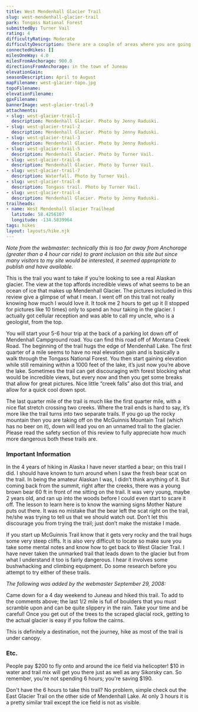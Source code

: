 ```yaml
---
title: West Mendenhall Glacier Trail
slug: west-mendenhall-glacier-trail
park: Tongass National Forest
submittedBy: Turner Vail
rating: 4
difficultyRating: Moderate
difficultyDescription: there are a couple of areas where you are going to be climbing up some pretty long, earth and stone, staircases. This trail has long sections with little elevation climb, short bursts where you're rap
connectedHikes: []
milesOneWay: 4.0
milesFromAnchorage: 900.0
directionsFromAnchorage: in the town of Juneau
elevationGain: 
seasonDescription: April to August
mapFilename: west-glacier-topo.jpg
topoFilename: 
elevationFilename: 
gpxFilename: 
bannerImage: west-glacier-trail-9
attachments:
- slug: west-glacier-trail-1
  description: Mendenhall Glacier. Photo by Jenny Raduski.
- slug: west-glacier-trail-2
  description: Mendenhall Glacier. Photo by Jenny Raduski.
- slug: west-glacier-trail-3
  description: Mendenhall Glacier. Photo by Jenny Raduski.
- slug: west-glacier-trail-5
  description: Mendenhall Glacier. Photo by Turner Vail.
- slug: west-glacier-trail-6
  description: Mendenhall Glacier. Photo by Turner Vail.
- slug: west-glacier-trail-7
  description: Waterfall. Photo by Turner Vail.
- slug: west-glacier-trail-8
  description: Tongass trail. Photo by Turner Vail.
- slug: west-glacier-trail-4
  description: Mendenhall Glacier. Photo by Jenny Raduski.
trailheads:
- name: West Mendenhall Glacier Trailhead
  latitude: 58.4256107
  longitude: -134.5839964
tags: hikes
layout: layouts/hike.njk
---
```

*Note from the webmaster: technically this is too far away from Anchorage (greater than a 4 hour car ride) to grant inclusion on this site but since many visitors to my site would be interested, it seemed appropriate to publish and have available.*

This is the trail you want to take if you’re looking to see a real Alaskan glacier. The view at the top affords incredible views of what seems to be an ocean of ice that makes up Mendenhall Glacier. The pictures included in this review give a glimpse of what I mean. I went off on this trail not really knowing how much I would love it. It took me 2 hours to get up it (I stopped for pictures like 10 times) only to spend an hour taking in the glacier. I actually got cellular reception and was able to call my uncle, who is a geologist, from the top.

You will start your 5-6 hour trip at the back of a parking lot down off of Mendenhall Campground road. You can find this road off of Montana Creek Road. The beginning of the trail hugs the edge of Mendenhall Lake. The first quarter of a mile seems to have no real elevation gain and is basically a walk through the Tongass National Forest. You then start gaining elevation while still remaining within a 1000 feet of the lake, it’s just now you’re above the lake. Sometimes the trail can get discouraging with forest blocking what would be incredible views, but every now and then you get some breaks that allow for great pictures. Nice little “creek falls” also dot this trial, and allow for a quick cool down spot.

The last quarter mile of the trail is much like the first quarter mile, with a nice flat stretch crossing two creeks. Where the trail ends is hard to say, it’s more like the trail turns into two separate trails. If you go up the rocky mountain then you are taking off on the McGuinnis Mountain Trail (which has no beer on it), down will lead you on an unnamed trail to the glacier. Please read the safety section of this review to fully appreciate how much more dangerous both these trails are.

### Important Information

In the 4 years of hiking in Alaska I have never startled a bear; on this trail I did. I should have known to turn around when I saw the fresh bear scat on the trail. In being the amateur Alaskan I was, I didn’t think anything of it. But coming back from the summit, right after the creeks, there was a young brown bear 60 ft in front of me sitting on the trail. It was very young, maybe 2 years old, and ran up into the woods before I could even start to scare it off. The lesson to learn here is to know the warning signs Mother Nature puts out there. It was no mistake that the bear left the scat right on the trail, he/she was trying to tell us that we should watch out. Don’t let this discourage you from trying the trail; just don’t make the mistake I made.

If you start up McGuinnis Trail know that it gets very rocky and the trail hugs some very steep cliffs. It is also very difficult to locate so make sure you take some mental notes and know how to get back to West Glacier Trail. I have never taken the unmarked trail that leads down to the glacier but from what I understand it too is fairly dangerous. I hear it involves some bushwhacking and climbing equipment. Do some research before you attempt to try either of these trails.

*The following was added by the webmaster September 29, 2008:*

Came down for a 4 day weekend to Juneau and hiked this trail. To add to the comments above; the last 1/2 mile is full of boulders that you must scramble upon and can be quite slippery in the rain. Take your time and be careful! Once you get out of the trees to the scraped glacial rock, getting to the actual glacier is easy if you follow the cairns.

This is definitely a destination, not the journey, hike as most of the trail is under canopy.

### Etc.

People pay $200 to fly onto and around the ice field via helicopter! $10 in water and trail mix will get you there just as well as any Sikorsky can. So remember, you're not spending 6 hours; you're saving $190.

Don't have the 6 hours to take this trail? No problem, simple check out the East Glacier Trail on the other side of Mendenhall Lake. At only 3 hours it is a pretty similar trail except the ice field is not as visible.